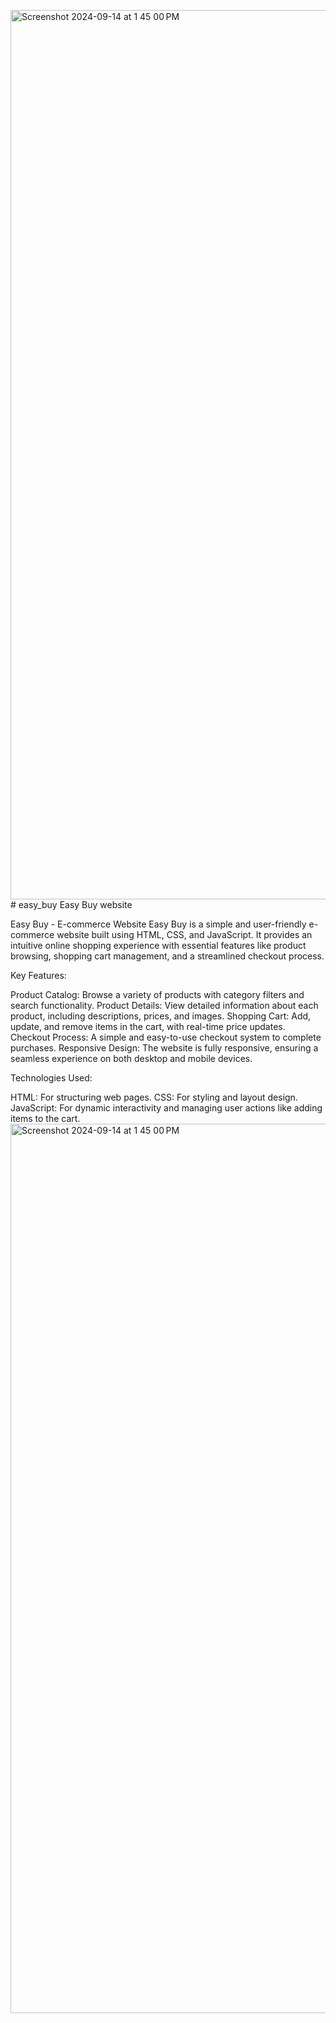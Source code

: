 <img width="1423" alt="Screenshot 2024-09-14 at 1 45 00 PM" src="https://github.com/user-attachments/assets/597f05a6-fdfb-4e6d-be72-500b9dbf9a83"># easy_buy
Easy Buy website 

Easy Buy - E-commerce Website
Easy Buy is a simple and user-friendly e-commerce website built using HTML, CSS, and JavaScript. It provides an intuitive online shopping experience with essential features like product browsing, shopping cart management, and a streamlined checkout process.

Key Features:

Product Catalog: Browse a variety of products with category filters and search functionality.
Product Details: View detailed information about each product, including descriptions, prices, and images.
Shopping Cart: Add, update, and remove items in the cart, with real-time price updates.
Checkout Process: A simple and easy-to-use checkout system to complete purchases.
Responsive Design: The website is fully responsive, ensuring a seamless experience on both desktop and mobile devices.


Technologies Used:

HTML: For structuring web pages.
CSS: For styling and layout design.
JavaScript: For dynamic interactivity and managing user actions like adding items to the cart.
<img width="1423" alt="Screenshot 2024-09-14 at 1 45 00 PM" src="https://github.com/user-attachments/assets/03c2e38a-9ac3-47cc-9b6a-8a74b12974c9">
